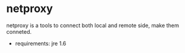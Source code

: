 # netproxy
netproxy is a tools to connect both local and remote side, make them conneted.

+ requirements:
 jre 1.6
